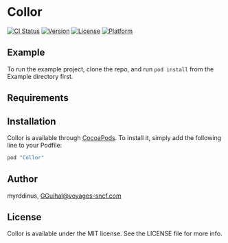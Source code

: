 # Collor

[![CI Status](http://img.shields.io/travis/myrddinus/Collor.svg?style=flat)](https://travis-ci.org/myrddinus/Collor)
[![Version](https://img.shields.io/cocoapods/v/Collor.svg?style=flat)](http://cocoapods.org/pods/Collor)
[![License](https://img.shields.io/cocoapods/l/Collor.svg?style=flat)](http://cocoapods.org/pods/Collor)
[![Platform](https://img.shields.io/cocoapods/p/Collor.svg?style=flat)](http://cocoapods.org/pods/Collor)

## Example

To run the example project, clone the repo, and run `pod install` from the Example directory first.

## Requirements

## Installation

Collor is available through [CocoaPods](http://cocoapods.org). To install
it, simply add the following line to your Podfile:

```ruby
pod "Collor"
```

## Author

myrddinus, GGuihal@voyages-sncf.com

## License

Collor is available under the MIT license. See the LICENSE file for more info.
